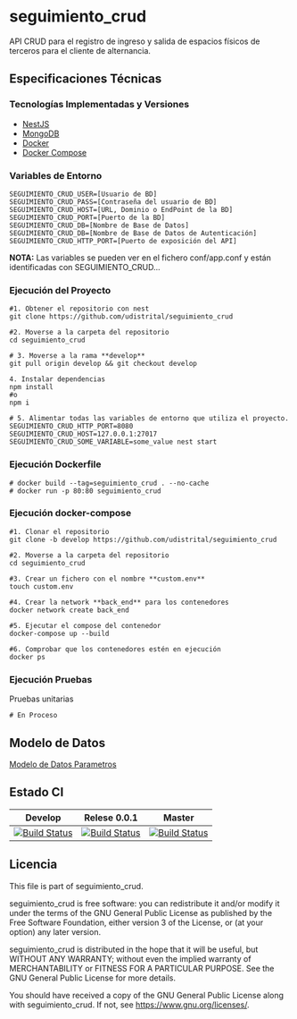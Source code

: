 # seguimiento_crud

API CRUD para el registro de ingreso y salida de espacios físicos de terceros para el cliente de alternancia.

## Especificaciones Técnicas

### Tecnologías Implementadas y Versiones
* [NestJS](https://github.com/nestjs/nest)
* [MongoDB](https://github.com/mongodb/mongo)
* [Docker](https://docs.docker.com/engine/install/ubuntu/)
* [Docker Compose](https://docs.docker.com/compose/)

### Variables de Entorno
```shell
SEGUIMIENTO_CRUD_USER=[Usuario de BD]
SEGUIMIENTO_CRUD_PASS=[Contraseña del usuario de BD]
SEGUIMIENTO_CRUD_HOST=[URL, Dominio o EndPoint de la BD]
SEGUIMIENTO_CRUD_PORT=[Puerto de la BD]
SEGUIMIENTO_CRUD_DB=[Nombre de Base de Datos]
SEGUIMIENTO_CRUD_DB=[Nombre de Base de Datos de Autenticación]
SEGUIMIENTO_CRUD_HTTP_PORT=[Puerto de exposición del API]
```
**NOTA:** Las variables se pueden ver en el fichero conf/app.conf y están identificadas con SEGUIMIENTO_CRUD...

### Ejecución del Proyecto
```shell
#1. Obtener el repositorio con nest
git clone https://github.com/udistrital/seguimiento_crud

#2. Moverse a la carpeta del repositorio
cd seguimiento_crud

# 3. Moverse a la rama **develop**
git pull origin develop && git checkout develop

4. Instalar dependencias
npm install 
#o
npm i

# 5. Alimentar todas las variables de entorno que utiliza el proyecto.
SEGUIMIENTO_CRUD_HTTP_PORT=8080 
SEGUIMIENTO_CRUD_HOST=127.0.0.1:27017 SEGUIMIENTO_CRUD_SOME_VARIABLE=some_value nest start
```
### Ejecución Dockerfile
```shell
# docker build --tag=seguimiento_crud . --no-cache
# docker run -p 80:80 seguimiento_crud
```

### Ejecución docker-compose
```shell
#1. Clonar el repositorio
git clone -b develop https://github.com/udistrital/seguimiento_crud

#2. Moverse a la carpeta del repositorio
cd seguimiento_crud

#3. Crear un fichero con el nombre **custom.env**
touch custom.env

#4. Crear la network **back_end** para los contenedores
docker network create back_end

#5. Ejecutar el compose del contenedor
docker-compose up --build

#6. Comprobar que los contenedores estén en ejecución
docker ps
```

### Ejecución Pruebas

Pruebas unitarias
```shell
# En Proceso
```

## Modelo de Datos
[Modelo de Datos Parametros](/database/seguimiento_crud.png)

## Estado CI

| Develop | Relese 0.0.1 | Master |
| -- | -- | -- |
| [![Build Status](https://hubci.portaloas.udistrital.edu.co/api/badges/udistrital/seguimiento_crud/status.svg?ref=refs/heads/develop)](https://hubci.portaloas.udistrital.edu.co/udistrital/seguimiento_crud) | [![Build Status](https://hubci.portaloas.udistrital.edu.co/api/badges/udistrital/seguimiento_crud/status.svg?ref=refs/heads/release/0.0.1)](https://hubci.portaloas.udistrital.edu.co/udistrital/seguimiento_crud) |  [![Build Status](https://hubci.portaloas.udistrital.edu.co/api/badges/udistrital/seguimiento_crud/status.svg)](https://hubci.portaloas.udistrital.edu.co/udistrital/seguimiento_crud) |


## Licencia

This file is part of seguimiento_crud.

seguimiento_crud is free software: you can redistribute it and/or modify it under the terms of the GNU General Public License as published by the Free Software Foundation, either version 3 of the License, or (at your option) any later version.

seguimiento_crud is distributed in the hope that it will be useful, but WITHOUT ANY WARRANTY; without even the implied warranty of MERCHANTABILITY or FITNESS FOR A PARTICULAR PURPOSE. See the GNU General Public License for more details.

You should have received a copy of the GNU General Public License along with seguimiento_crud. If not, see https://www.gnu.org/licenses/.
